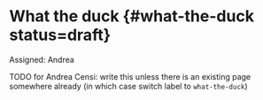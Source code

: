 # What the duck {#what-the-duck status=draft}

Assigned: Andrea

TODO for Andrea Censi: write this unless there is an existing page somewhere already (in which case switch label to `what-the-duck`)
